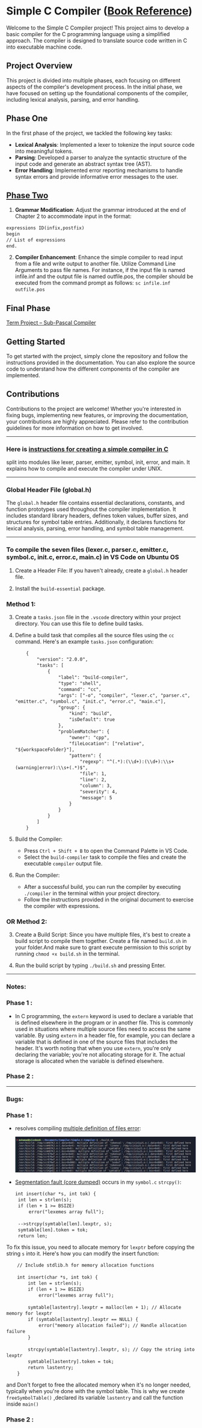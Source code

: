 # Simple C Compiler ([Book Reference](https://drive.google.com/file/d/10LVcCT-P3RbUJ_kDUBDSiyavalrJRx82/view?usp=sharing))


Welcome to the Simple C Compiler project! This project aims to develop a basic compiler for the C programming language using a simplified approach. The compiler is designed to translate source code written in C into executable machine code.

## Project Overview

This project is divided into multiple phases, each focusing on different aspects of the compiler's development process. In the initial phase, we have focused on setting up the foundational components of the compiler, including lexical analysis, parsing, and error handling.

## Phase One

In the first phase of the project, we tackled the following key tasks:

- **Lexical Analysis**: Implemented a lexer to tokenize the input source code into meaningful tokens.
- **Parsing**: Developed a parser to analyze the syntactic structure of the input code and generate an abstract syntax tree (AST).
- **Error Handling**: Implemented error reporting mechanisms to handle syntax errors and provide informative error messages to the user.


## [Phase Two](https://docs.google.com/document/d/1OWFqlltchHQFV40lCllTwoNUSY9oT5huQjjiDFKnMDI/edit?usp=sharing)

1. **Grammar Modification**: Adjust the grammar introduced at the end of Chapter 2 to accommodate input in the format:
```
expressions ID(infix,postfix)
begin
// List of expressions
end.
```
2. **Compiler Enhancement**: Enhance the simple compiler to read input from a file and write output to another file. Utilize Command Line Arguments to pass file names. For instance, if the input file is named infile.inf and the output file is named outfile.pos, the compiler should be executed from the command prompt as follows:
`sc infile.inf outfile.pos`

## Final Phase
[Term Project – Sub-Pascal Compiler](https://drive.google.com/file/d/1eR__IpX1-1xrGcmESit7TkqWt8uQ1Qep/view)
## Getting Started

To get started with the project, simply clone the repository and follow the instructions provided in the documentation. You can also explore the source code to understand how the different components of the compiler are implemented.

## Contributions

Contributions to the project are welcome! Whether you're interested in fixing bugs, implementing new features, or improving the documentation, your contributions are highly appreciated. Please refer to the contribution guidelines for more information on how to get involved.

---

### Here is [instructions for creating a simple compiler in C](https://drive.google.com/file/d/1MqXruiM849l0Eix4f5jot6pyy-fcVgOs/view?usp=sharing)

split into modules like lexer, parser, emitter, symbol, init, error, and main. It explains how to compile and execute the compiler under UNIX.

---

### Global Header File (global.h)

The `global.h` header file contains essential declarations, constants, and function prototypes used throughout the compiler implementation. It includes standard library headers, defines token values, buffer sizes, and structures for symbol table entries. Additionally, it declares functions for lexical analysis, parsing, error handling, and symbol table management.

---

### To compile the seven files (lexer.c, parser.c, emitter.c, symbol.c, init.c, error.c, main.c) in VS Code on Ubuntu OS

1. Create a Header File: If you haven't already, create a `global.h` header file.

2. Install the `build-essential` package.

### Method 1:

3. Create a `tasks.json` file in the `.vscode` directory within your project directory. You can use this file to define build tasks.

4. Define a build task that compiles all the source files using the `cc` command. Here's an example `tasks.json` configuration:

    ```
        {
            "version": "2.0.0",
            "tasks": [
                {
                    "label": "build-compiler",
                    "type": "shell",
                    "command": "cc",
                    "args": ["-o", "compiler", "lexer.c", "parser.c", "emitter.c", "symbol.c", "init.c", "error.c", "main.c"],
                    "group": {
                        "kind": "build",
                        "isDefault": true
                    },
                    "problemMatcher": {
                        "owner": "cpp",
                        "fileLocation": ["relative", "${workspaceFolder}"],
                        "pattern": {
                            "regexp": "^(.*):(\\d+):(\\d+):\\s+(warning|error):\\s+(.*)$",
                            "file": 1,
                            "line": 2,
                            "column": 3,
                            "severity": 4,
                            "message": 5
                        }
                    }
                }
            ]
        }

    ```

5. Build the Compiler:

   - Press `Ctrl + Shift + B` to open the Command Palette in VS Code.
   - Select the `build-compiler` task to compile the files and create the executable `compiler` output file.

6. Run the Compiler:

   - After a successful build, you can run the compiler by executing `./compiler` in the terminal within your project directory.
   - Follow the instructions provided in the original document to exercise the compiler with expressions.

### OR Method 2:

3. Create a Build Script: Since you have multiple files, it's best to create a build script to compile them together. Create a file named `build.sh` in your folder.And
   make sure to grant execute permission to this script by running `chmod +x build.sh` in the terminal.

4. Run the build script by typing `./build.sh` and pressing Enter.

---

### Notes:
### Phase 1 :
- In C programming, the `extern` keyword is used to declare a variable that is defined elsewhere in the program or in another file. This is commonly used in situations where multiple source files need to access the same variable. By using `extern` in a header file, for example, you can declare a variable that is defined in one of the source files that includes the header. It's worth noting that when you use `extern`, you're only declaring the variable; you're not allocating storage for it. The actual storage is allocated when the variable is defined elsewhere.

### Phase 2 :


---

### Bugs:
### Phase 1 :
- resolves compiling [multiple definition of files error](https://chat.openai.com/share/71c043ad-5a15-4496-b7a7-6a31706ba596):

  ![alt text](image.png)

- [Segmentation fault (core dumped)](https://stackoverflow.com/questions/73928569/compiler-keeps-giving-signal-segmentation-fault-core-dumped-error) occurs in my `symbol.c` `strcpy()`:

    ```
   int insert(char *s, int tok) {
     int len = strlen(s);
     if (len + 1 >= BSIZE)
         error("lexemes array full");
  
     -->strcpy(symtable[len].lexptr, s);
     symtable[len].token = tok;
     return len;
  
    ```

To fix this issue, you need to allocate memory for `lexptr` before copying the string `s` into it. Here's how you can modify the insert function:

```
    // Include stdlib.h for memory allocation functions
    
    int insert(char *s, int tok) {
        int len = strlen(s);
        if (len + 1 >= BSIZE)
            error("lexemes array full");
    
        symtable[lastentry].lexptr = malloc(len + 1); // Allocate memory for lexptr
        if (symtable[lastentry].lexptr == NULL) {
            error("memory allocation failed"); // Handle allocation failure
        }
    
        strcpy(symtable[lastentry].lexptr, s); // Copy the string into lexptr
        symtable[lastentry].token = tok;
        return lastentry;
    }
```

and Don't forget to free the allocated memory when it's no longer needed, typically when you're done with the symbol table. This is why we create `freeSymbolTable()` ,declared its variable `lastentry` and call the function inside `main()`

### Phase 2 :